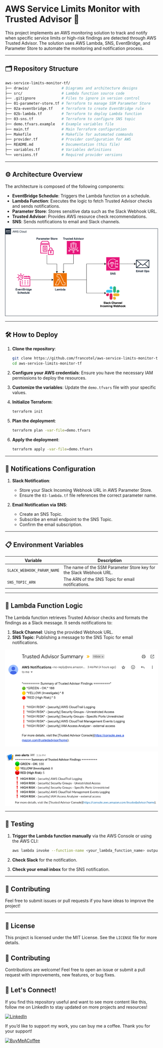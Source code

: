 # AWS Service Limits Monitor with Trusted Advisor 🚀

This project implements an AWS monitoring solution to track and notify when specific service limits or high-risk findings are detected through AWS Trusted Advisor. The solution uses AWS Lambda, SNS, EventBridge, and Parameter Store to automate the monitoring and notification process.

---

## 🗂 Repository Structure

```bash
aws-service-limits-monitor-tf/
├── drawio/               # Diagrams and architecture designs
├── src/                  # Lambda function source code
├── .gitignore            # Files to ignore in version control
├── 01-parameter-store.tf # Terraform to manage SSM Parameter Store
├── 02a-eventbridge.tf    # Terraform to create EventBridge rule
├── 02b-lambda.tf         # Terraform to deploy Lambda function
├── 03-sns.tf             # Terraform to configure SNS topic
├── demo.tfvars.example   # Example variables file
├── main.tf               # Main Terraform configuration
├── Makefile              # Makefile for automated commands
├── provider.tf           # Provider configuration for AWS
├── README.md             # Documentation (this file)
├── variables.tf          # Variables definitions
└── versions.tf           # Required provider versions
```

---

## ⚙️ Architecture Overview

The architecture is composed of the following components:

- **EventBridge Schedule**: Triggers the Lambda function on a schedule.
- **Lambda Function**: Executes the logic to fetch Trusted Advisor checks and sends notifications.
- **Parameter Store**: Stores sensitive data such as the Slack Webhook URL.
- **Trusted Advisor**: Provides AWS resource check recommendations.
- **SNS**: Sends notifications to email and Slack channels.

![arch solutions](./drawio/limit-monitor-aws.drawio.png)

---

## 🛠 How to Deploy

1. **Clone the repository**:
   ```bash
   git clone https://github.com/francotel/aws-service-limits-monitor-tf.git
   cd aws-service-limits-monitor-tf
   ```

2. **Configure your AWS credentials**:
   Ensure you have the necessary IAM permissions to deploy the resources.

3. **Customize the variables**:
   Update the `demo.tfvars` file with your specific values.

4. **Initialize Terraform**:
   ```bash
   terraform init
   ```

5. **Plan the deployment**:
   ```bash
   terraform plan -var-file=demo.tfvars
   ```

6. **Apply the deployment**:
   ```bash
   terraform apply -var-file=demo.tfvars
   ```
---

## 📧 Notifications Configuration

1. **Slack Notification**:
   - Store your Slack Incoming Webhook URL in AWS Parameter Store.
   - Ensure the `03-lambda.tf` file references the correct parameter name.

2. **Email Notification via SNS**:
   - Create an SNS Topic.
   - Subscribe an email endpoint to the SNS Topic.
   - Confirm the email subscription.

---

## 📋 Environment Variables

| Variable                  | Description                                                    |
|---------------------------|----------------------------------------------------------------|
| `SLACK_WEBHOOK_PARAM_NAME` | The name of the SSM Parameter Store key for the Slack Webhook URL. |
| `SNS_TOPIC_ARN`            | The ARN of the SNS Topic for email notifications.              |

---

## 📄 Lambda Function Logic

The Lambda function retrieves Trusted Advisor checks and formats the findings as a Slack message. It sends notifications to:

1. **Slack Channel**: Using the provided Webhook URL.
2. **SNS Topic**: Publishing a message to the SNS Topic for email notifications.

![alt text](./drawio/email-alert.png)

![alt text](./drawio/slack-alert.png)

---

## 🧪 Testing

1. **Trigger the Lambda function manually** via the AWS Console or using the AWS CLI:
   ```bash
   aws lambda invoke --function-name <your_lambda_function_name> output.txt
   ```

2. **Check Slack** for the notification.
3. **Check your email inbox** for the SNS notification.

---

## 🤝 Contributing

Feel free to submit issues or pull requests if you have ideas to improve the project!

---

## 📜 License

This project is licensed under the MIT License. See the `LICENSE` file for more details.

## 🤝 Contributing

Contributions are welcome! Feel free to open an issue or submit a pull request with improvements, new features, or bug fixes.

##  🤝 **Let's Connect!**

If you find this repository useful and want to see more content like this, follow me on LinkedIn to stay updated on more projects and resources!

[![LinkedIn](https://content.linkedin.com/content/dam/me/business/en-us/amp/brand-site/v2/bg/LI-Logo.svg.original.svg)](https://www.linkedin.com/in/franconavarro/)

If you’d like to support my work, you can buy me a coffee. Thank you for your support!

[![BuyMeACoffee](https://cdn.icon-icons.com/icons2/2699/PNG/512/buymeacoffee_official_logo_icon_169440.png)](https://www.buymeacoffee.com/francotel)